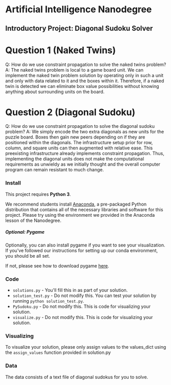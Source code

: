 # Artificial Intelligence Nanodegree
## Introductory Project: Diagonal Sudoku Solver

# Question 1 (Naked Twins)
Q: How do we use constraint propagation to solve the naked twins problem? 
A: The naked twins problem is local to a game board unit.  We can implement the naked twin problem solution by operating only in such a unit and only with data related to it and the boxes within it.  Therefore, if a naked twin is detected we can eliminate box value possibilities without knowing anything about surrounding units on the board.

# Question 2 (Diagonal Sudoku)
Q: How do we use constraint propagation to solve the diagonal sudoku problem? 
A: We simply encode the two extra diagonals as new units for the puzzle board.  Boxes then gain new peers depending on if they are positioned within the diagonals.  The infrastructure setup prior for row, column, and square units can then augmented with relative ease.  This preexisting infrastructure already implements constraint propagation.  Thus, implementing the diagonal units does not make the computational requirements as unwieldy as we initially thought and the overall computer program can remain resistant to much change.

### Install

This project requires **Python 3**.

We recommend students install [Anaconda](https://www.continuum.io/downloads), a pre-packaged Python distribution that contains all of the necessary libraries and software for this project. 
Please try using the environment we provided in the Anaconda lesson of the Nanodegree.

##### Optional: Pygame

Optionally, you can also install pygame if you want to see your visualization. If you've followed our instructions for setting up our conda environment, you should be all set.

If not, please see how to download pygame [here](http://www.pygame.org/download.shtml).

### Code

* `solutions.py` - You'll fill this in as part of your solution.
* `solution_test.py` - Do not modify this. You can test your solution by running `python solution_test.py`.
* `PySudoku.py` - Do not modify this. This is code for visualizing your solution.
* `visualize.py` - Do not modify this. This is code for visualizing your solution.

### Visualizing

To visualize your solution, please only assign values to the values_dict using the ```assign_values``` function provided in solution.py

### Data

The data consists of a text file of diagonal sudokus for you to solve.

